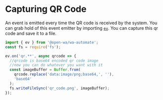 # Capturing QR Code

An event is emitted every time the QR code is received by the system. You can grab hold of this event emitter by importing [`ev`](/TODO). You can capture this qr code and save it to a file.

```javascript
import { ev } from '@open-wa/wa-automate';
const fs = require('fs');

ev.on('qr.**', async qrcode => {
  //qrcode is base64 encoded qr code image
  //now you can do whatever you want with it
  const imageBuffer = Buffer.from(
    qrcode.replace('data:image/png;base64,', ''),
    'base64'
  );
  fs.writeFileSync('qr_code.png', imageBuffer);
});
```
